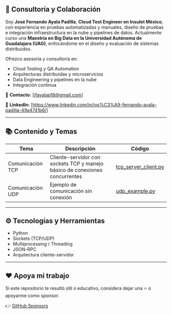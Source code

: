 ## 💼 Consultoría y Colaboración

Soy **José Fernando Ayala Padilla**, **Cloud Test Engineer en Insulet México**, con experiencia en pruebas automatizadas y manuales, diseño de pruebas e integración infraestructura en la nube y pipelines de datos.
Actualmente curso una **Maestría en Big Data en la Universidad Autónoma de Guadalajara (UAG)**, enfocándome en el diseño y evaluación de sistemas distribuidos.

Ofrezco asesoría y consultoría en:

- Cloud Testing y QA Automation
- Arquitecturas distribuidas y microservicios
- Data Engineering y pipelines en la nube
- Integración continua 

📧 **Contacto:** [jfayalap18@gmail.com]

🔗 **LinkedIn:** [https://www.linkedin.com/in/jos%C3%A9-fernando-ayala-padilla-49a4741b6/]

---


## 📚 Contenido y Temas

| Tema | Descripción | Código |
|------|--------------|--------|
| Comunicación TCP | Cliente-servidor con sockets TCP y manejo básico de conexiones concurrentes | [tcp_server_client.py](./tcp_server_client.md) |
| Comunicación UDP | Ejemplo de comunicación sin conexión  | [udp_example.py](./udp_example.py) |



---

## ⚙️ Tecnologías y Herramientas

- Python 
- Sockets (TCP/UDP)
- Multiprocessing / Threading
- JSON-RPC
- Arquitectura cliente-servidor


---


## ❤️ Apoya mi trabajo

Si este repositorio te resultó útil o educativo, considera dejar una ⭐ o apoyarme como *sponsor*.

👉 [GitHub Sponsors](https://github.com/sponsors/jfayalapadilla)
